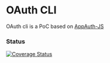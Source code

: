 # OAuth CLI

OAuth cli is a PoC based on [AppAuth-JS](https://github.com/openid/AppAuth-JS)

### Status
[![Coverage Status](https://coveralls.io/repos/github/mcastany/oauth-cli/badge.svg?branch=master)](https://coveralls.io/github/mcastany/oauth-cli?branch=master)
